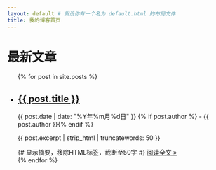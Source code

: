 ```yaml
---
layout: default # 假设你有一个名为 default.html 的布局文件
title: 我的博客首页
---
```


<h1>最新文章</h1>

<ul>
  {% for post in site.posts %}
    <li>
      <h2><a href="{{ post.url | relative_url }}">{{ post.title }}</a></h2>
      <p class="post-meta">
        {{ post.date | date: "%Y年%m月%d日" }}
        {% if post.author %} - {{ post.author }}{% endif %}
      </p>
      <p>{{ post.excerpt | strip_html | truncatewords: 50 }}</p> {# 显示摘要，移除HTML标签，截断至50字 #}
      <a href="{{ post.url | relative_url }}">阅读全文 &raquo;</a>
    </li>
  {% endfor %}
</ul>
